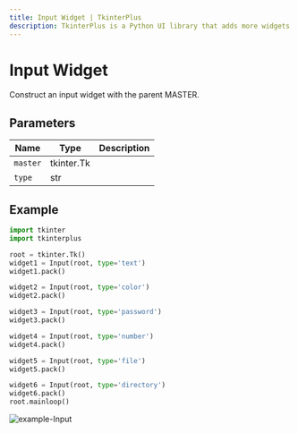 ```yaml
---
title: Input Widget | TkinterPlus
description: TkinterPlus is a Python UI library that adds more widgets to Tkinter
---
```


# Input Widget

Construct an input widget with the parent MASTER.

## Parameters

| Name     | Type       | Description |
| -------- | ---------- | ----------- |
| `master` | tkinter.Tk |             |
| `type`   | str        |             |

## Example

```py
import tkinter
import tkinterplus

root = tkinter.Tk()
widget1 = Input(root, type='text')
widget1.pack()

widget2 = Input(root, type='color')
widget2.pack()

widget3 = Input(root, type='password')
widget3.pack()

widget4 = Input(root, type='number')
widget4.pack()

widget5 = Input(root, type='file')
widget5.pack()

widget6 = Input(root, type='directory')
widget6.pack()
root.mainloop()
```

![example-Input](/images/example-Input.png)
